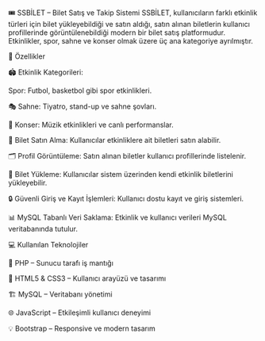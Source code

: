 🎟️ SSBİLET – Bilet Satış ve Takip Sistemi
SSBİLET, kullanıcıların farklı etkinlik türleri için bilet yükleyebildiği ve satın aldığı, satın alınan biletlerin kullanıcı profillerinde görüntülenebildiği modern bir bilet satış platformudur. Etkinlikler, spor, sahne ve konser olmak üzere üç ana kategoriye ayrılmıştır.

🌟 Özellikler

🏟️ Etkinlik Kategorileri:

Spor: Futbol, basketbol gibi spor etkinlikleri.

🎭 Sahne: Tiyatro, stand-up ve sahne şovları.

🎵 Konser: Müzik etkinlikleri ve canlı performanslar.

🛒 Bilet Satın Alma: Kullanıcılar etkinliklere ait biletleri satın alabilir.

🗂️ Profil Görüntüleme: Satın alınan biletler kullanıcı profillerinde listelenir.

📁 Bilet Yükleme: Kullanıcılar sistem üzerinden kendi etkinlik biletlerini yükleyebilir.

🔒 Güvenli Giriş ve Kayıt İşlemleri: Kullanıcı dostu kayıt ve giriş sistemleri.

📊 MySQL Tabanlı Veri Saklama: Etkinlik ve kullanıcı verileri MySQL veritabanında tutulur.

💻 Kullanılan Teknolojiler

🐘 PHP – Sunucu tarafı iş mantığı

🎨 HTML5 & CSS3 – Kullanıcı arayüzü ve tasarımı

🏗️ MySQL – Veritabanı yönetimi

🌐 JavaScript – Etkileşimli kullanıcı deneyimi

💡 Bootstrap – Responsive ve modern tasarım 
